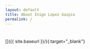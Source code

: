 ```yaml
---
layout: default
title: About Inigo Lopez Gazpio
permalink: /
---
```


<h1 class="project-tagline"> </h1>

[]({{ site.baseurl }}/){:target="_blank"}






